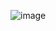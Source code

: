 ![image](https://github.com/ble6chpjj/ble6chpjj/assets/149555438/3581fc1d-550c-4ba0-9e28-a645223d6447)
